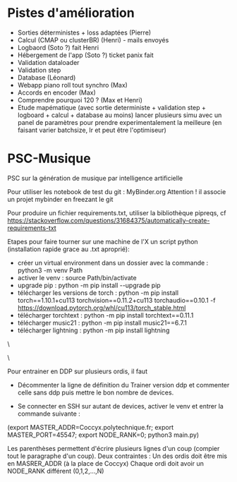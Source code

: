 # Pistes d'amélioration
- Sorties déterministes + loss adaptées (Pierre)
- Calcul (CMAP ou clusterBR) (Henri) - mails envoyés
- Logbaord (Soto ?) fait Henri
- Hébergement de l'app (Soto ?) ticket panix fait
- Validation dataloader
- Validation step
- Database (Léonard)
- Webapp piano roll tout synchro (Max)
- Accords en encoder (Max)
- Comprendre pourquoi 120 ? (Max et Henri)
- Etude mapématique (avec sortie deterministe + validation step + logboard + calcul + database  au moins) lancer plusieurs simu avec un panel de paramètres pour prendre experimentalement la meilleure (en faisant varier batchsize, lr et peut être l'optimiseur)




# PSC-Musique
PSC sur la génération de musique par intelligence artificielle

Pour utiliser les notebook de test du git : MyBinder.org Attention ! il associe un projet mybinder en freezant le git

Pour produire un fichier requirements.txt, utiliser la bibliothèque pipreqs, cf https://stackoverflow.com/questions/31684375/automatically-create-requirements-txt


Etapes pour faire tourner sur une machine de l'X un script python (installation rapide grace au .txt aproprié):
- créer un virtual environment dans un dossier avec la commande : python3 -m venv Path
- activer le venv : source Path/bin/activate
- upgrade pip : python -m pip install --upgrade pip
- télécharger les versions de torch : python -m pip install torch==1.10.1+cu113 torchvision==0.11.2+cu113 torchaudio==0.10.1 -f https://download.pytorch.org/whl/cu113/torch_stable.html
- télécharger torchtext : python -m pip install torchtext==0.11.1
- télécharger music21 : python -m pip install music21==6.7.1
- télécharger lightning : python -m pip install lightning


\\

\\


Pour entrainer en DDP sur plusieurs ordis, il faut
- Décommenter la ligne de définition du Trainer version ddp et commenter celle sans ddp puis mettre le bon nombre de devices.


- Se connecter en SSH sur autant de devices, activer le venv et entrer la commande suivante :

(export MASTER_ADDR=Coccyx.polytechnique.fr;
export MASTER_PORT=45547;
export NODE_RANK=0;
python3 main.py)

Les parenthèses permettent d'écrire plusieurs lignes d'un coup (compier tout le paragraphe d'un coup). Deux contraintes :
Un des ordis doit être mis en MASRER_ADDR (à la place de Coccyx)
Chaque ordi doit avoir un NODE_RANK différent (0,1,2,...,N)
